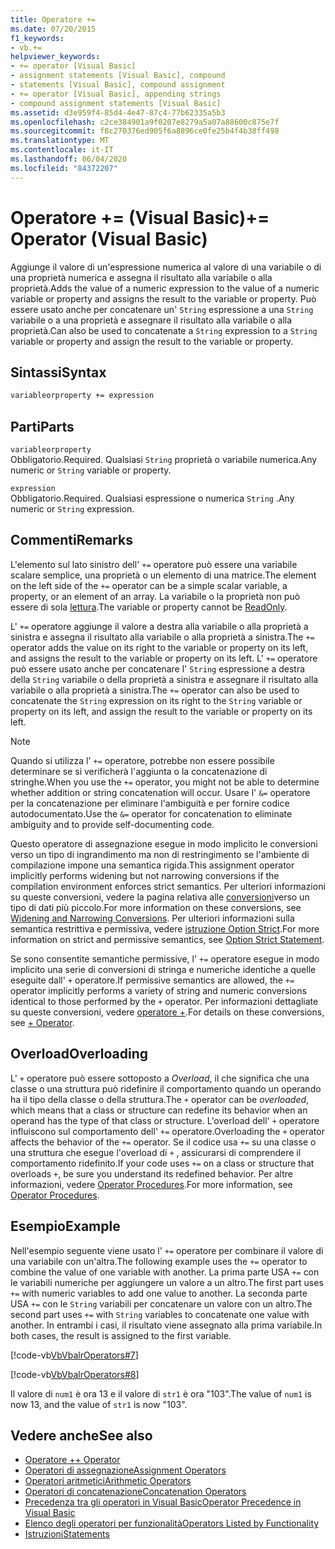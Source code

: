 ```yaml
---
title: Operatore +=
ms.date: 07/20/2015
f1_keywords:
- vb.+=
helpviewer_keywords:
- += operator [Visual Basic]
- assignment statements [Visual Basic], compound
- statements [Visual Basic], compound assignment
- += operator [Visual Basic], appending strings
- compound assignment statements [Visual Basic]
ms.assetid: d3e959f4-85d4-4e47-87c4-77b62335a5b3
ms.openlocfilehash: c2ce384901a9f0207e8279a5a07a88600c875e7f
ms.sourcegitcommit: f8c270376ed905f6a8896ce0fe25b4f4b38ff498
ms.translationtype: MT
ms.contentlocale: it-IT
ms.lasthandoff: 06/04/2020
ms.locfileid: "84372207"
---
```

# <a name="-operator-visual-basic"></a><span data-ttu-id="c8adb-102">Operatore += (Visual Basic)</span><span class="sxs-lookup"><span data-stu-id="c8adb-102">+= Operator (Visual Basic)</span></span>
<span data-ttu-id="c8adb-103">Aggiunge il valore di un'espressione numerica al valore di una variabile o di una proprietà numerica e assegna il risultato alla variabile o alla proprietà.</span><span class="sxs-lookup"><span data-stu-id="c8adb-103">Adds the value of a numeric expression to the value of a numeric variable or property and assigns the result to the variable or property.</span></span> <span data-ttu-id="c8adb-104">Può essere usato anche per concatenare un' `String` espressione a una `String` variabile o a una proprietà e assegnare il risultato alla variabile o alla proprietà.</span><span class="sxs-lookup"><span data-stu-id="c8adb-104">Can also be used to concatenate a `String` expression to a `String` variable or property and assign the result to the variable or property.</span></span>  
  
## <a name="syntax"></a><span data-ttu-id="c8adb-105">Sintassi</span><span class="sxs-lookup"><span data-stu-id="c8adb-105">Syntax</span></span>  
  
```vb  
variableorproperty += expression  
```  
  
## <a name="parts"></a><span data-ttu-id="c8adb-106">Parti</span><span class="sxs-lookup"><span data-stu-id="c8adb-106">Parts</span></span>  
 `variableorproperty`  
 <span data-ttu-id="c8adb-107">Obbligatorio.</span><span class="sxs-lookup"><span data-stu-id="c8adb-107">Required.</span></span> <span data-ttu-id="c8adb-108">Qualsiasi `String` proprietà o variabile numerica.</span><span class="sxs-lookup"><span data-stu-id="c8adb-108">Any numeric or `String` variable or property.</span></span>  
  
 `expression`  
 <span data-ttu-id="c8adb-109">Obbligatorio.</span><span class="sxs-lookup"><span data-stu-id="c8adb-109">Required.</span></span> <span data-ttu-id="c8adb-110">Qualsiasi espressione o numerica `String` .</span><span class="sxs-lookup"><span data-stu-id="c8adb-110">Any numeric or `String` expression.</span></span>  
  
## <a name="remarks"></a><span data-ttu-id="c8adb-111">Commenti</span><span class="sxs-lookup"><span data-stu-id="c8adb-111">Remarks</span></span>  
 <span data-ttu-id="c8adb-112">L'elemento sul lato sinistro dell' `+=` operatore può essere una variabile scalare semplice, una proprietà o un elemento di una matrice.</span><span class="sxs-lookup"><span data-stu-id="c8adb-112">The element on the left side of the `+=` operator can be a simple scalar variable, a property, or an element of an array.</span></span> <span data-ttu-id="c8adb-113">La variabile o la proprietà non può essere di sola [lettura](../modifiers/readonly.md).</span><span class="sxs-lookup"><span data-stu-id="c8adb-113">The variable or property cannot be [ReadOnly](../modifiers/readonly.md).</span></span>  
  
 <span data-ttu-id="c8adb-114">L' `+=` operatore aggiunge il valore a destra alla variabile o alla proprietà a sinistra e assegna il risultato alla variabile o alla proprietà a sinistra.</span><span class="sxs-lookup"><span data-stu-id="c8adb-114">The `+=` operator adds the value on its right to the variable or property on its left, and assigns the result to the variable or property on its left.</span></span> <span data-ttu-id="c8adb-115">L' `+=` operatore può essere usato anche per concatenare l' `String` espressione a destra della `String` variabile o della proprietà a sinistra e assegnare il risultato alla variabile o alla proprietà a sinistra.</span><span class="sxs-lookup"><span data-stu-id="c8adb-115">The `+=` operator can also be used to concatenate the `String` expression on its right to the `String` variable or property on its left, and assign the result to the variable or property on its left.</span></span>  
  
> [!NOTE]
> <span data-ttu-id="c8adb-116">Quando si utilizza l' `+=` operatore, potrebbe non essere possibile determinare se si verificherà l'aggiunta o la concatenazione di stringhe.</span><span class="sxs-lookup"><span data-stu-id="c8adb-116">When you use the `+=` operator, you might not be able to determine whether addition or string concatenation will occur.</span></span> <span data-ttu-id="c8adb-117">Usare l' `&=` operatore per la concatenazione per eliminare l'ambiguità e per fornire codice autodocumentato.</span><span class="sxs-lookup"><span data-stu-id="c8adb-117">Use the `&=` operator for concatenation to eliminate ambiguity and to provide self-documenting code.</span></span>  
  
 <span data-ttu-id="c8adb-118">Questo operatore di assegnazione esegue in modo implicito le conversioni verso un tipo di ingrandimento ma non di restringimento se l'ambiente di compilazione impone una semantica rigida.</span><span class="sxs-lookup"><span data-stu-id="c8adb-118">This assignment operator implicitly performs widening but not narrowing conversions if the compilation environment enforces strict semantics.</span></span> <span data-ttu-id="c8adb-119">Per ulteriori informazioni su queste conversioni, vedere la pagina relativa alle [conversioni](../../programming-guide/language-features/data-types/widening-and-narrowing-conversions.md)verso un tipo di dati più piccolo.</span><span class="sxs-lookup"><span data-stu-id="c8adb-119">For more information on these conversions, see [Widening and Narrowing Conversions](../../programming-guide/language-features/data-types/widening-and-narrowing-conversions.md).</span></span> <span data-ttu-id="c8adb-120">Per ulteriori informazioni sulla semantica restrittiva e permissiva, vedere [istruzione Option Strict](../statements/option-strict-statement.md).</span><span class="sxs-lookup"><span data-stu-id="c8adb-120">For more information on strict and permissive semantics, see [Option Strict Statement](../statements/option-strict-statement.md).</span></span>  
  
 <span data-ttu-id="c8adb-121">Se sono consentite semantiche permissive, l' `+=` operatore esegue in modo implicito una serie di conversioni di stringa e numeriche identiche a quelle eseguite dall' `+` operatore.</span><span class="sxs-lookup"><span data-stu-id="c8adb-121">If permissive semantics are allowed, the `+=` operator implicitly performs a variety of string and numeric conversions identical to those performed by the `+` operator.</span></span> <span data-ttu-id="c8adb-122">Per informazioni dettagliate su queste conversioni, vedere [operatore +](addition-operator.md).</span><span class="sxs-lookup"><span data-stu-id="c8adb-122">For details on these conversions, see [+ Operator](addition-operator.md).</span></span>  
  
## <a name="overloading"></a><span data-ttu-id="c8adb-123">Overload</span><span class="sxs-lookup"><span data-stu-id="c8adb-123">Overloading</span></span>  
 <span data-ttu-id="c8adb-124">L' `+` operatore può essere sottoposto a *Overload*, il che significa che una classe o una struttura può ridefinire il comportamento quando un operando ha il tipo della classe o della struttura.</span><span class="sxs-lookup"><span data-stu-id="c8adb-124">The `+` operator can be *overloaded*, which means that a class or structure can redefine its behavior when an operand has the type of that class or structure.</span></span> <span data-ttu-id="c8adb-125">L'overload dell' `+` operatore influiscono sul comportamento dell' `+=` operatore.</span><span class="sxs-lookup"><span data-stu-id="c8adb-125">Overloading the `+` operator affects the behavior of the `+=` operator.</span></span> <span data-ttu-id="c8adb-126">Se il codice usa `+=` su una classe o una struttura che esegue l'overload di `+` , assicurarsi di comprendere il comportamento ridefinito.</span><span class="sxs-lookup"><span data-stu-id="c8adb-126">If your code uses `+=` on a class or structure that overloads `+`, be sure you understand its redefined behavior.</span></span> <span data-ttu-id="c8adb-127">Per altre informazioni, vedere [Operator Procedures](../../programming-guide/language-features/procedures/operator-procedures.md).</span><span class="sxs-lookup"><span data-stu-id="c8adb-127">For more information, see [Operator Procedures](../../programming-guide/language-features/procedures/operator-procedures.md).</span></span>  
  
## <a name="example"></a><span data-ttu-id="c8adb-128">Esempio</span><span class="sxs-lookup"><span data-stu-id="c8adb-128">Example</span></span>  
 <span data-ttu-id="c8adb-129">Nell'esempio seguente viene usato l' `+=` operatore per combinare il valore di una variabile con un'altra.</span><span class="sxs-lookup"><span data-stu-id="c8adb-129">The following example uses the `+=` operator to combine the value of one variable with another.</span></span> <span data-ttu-id="c8adb-130">La prima parte USA `+=` con le variabili numeriche per aggiungere un valore a un altro.</span><span class="sxs-lookup"><span data-stu-id="c8adb-130">The first part uses `+=` with numeric variables to add one value to another.</span></span> <span data-ttu-id="c8adb-131">La seconda parte USA `+=` con le `String` variabili per concatenare un valore con un altro.</span><span class="sxs-lookup"><span data-stu-id="c8adb-131">The second part uses `+=` with `String` variables to concatenate one value with another.</span></span> <span data-ttu-id="c8adb-132">In entrambi i casi, il risultato viene assegnato alla prima variabile.</span><span class="sxs-lookup"><span data-stu-id="c8adb-132">In both cases, the result is assigned to the first variable.</span></span>  
  
 [!code-vb[VbVbalrOperators#7](~/samples/snippets/visualbasic/VS_Snippets_VBCSharp/VbVbalrOperators/VB/Class1.vb#7)]  
  
 [!code-vb[VbVbalrOperators#8](~/samples/snippets/visualbasic/VS_Snippets_VBCSharp/VbVbalrOperators/VB/Class1.vb#8)]  
  
 <span data-ttu-id="c8adb-133">Il valore di `num1` è ora 13 e il valore di `str1` è ora "103".</span><span class="sxs-lookup"><span data-stu-id="c8adb-133">The value of `num1` is now 13, and the value of `str1` is now "103".</span></span>  
  
## <a name="see-also"></a><span data-ttu-id="c8adb-134">Vedere anche</span><span class="sxs-lookup"><span data-stu-id="c8adb-134">See also</span></span>

- [<span data-ttu-id="c8adb-135">Operatore +</span><span class="sxs-lookup"><span data-stu-id="c8adb-135">+ Operator</span></span>](addition-operator.md)
- [<span data-ttu-id="c8adb-136">Operatori di assegnazione</span><span class="sxs-lookup"><span data-stu-id="c8adb-136">Assignment Operators</span></span>](assignment-operators.md)
- [<span data-ttu-id="c8adb-137">Operatori aritmetici</span><span class="sxs-lookup"><span data-stu-id="c8adb-137">Arithmetic Operators</span></span>](arithmetic-operators.md)
- [<span data-ttu-id="c8adb-138">Operatori di concatenazione</span><span class="sxs-lookup"><span data-stu-id="c8adb-138">Concatenation Operators</span></span>](concatenation-operators.md)
- [<span data-ttu-id="c8adb-139">Precedenza tra gli operatori in Visual Basic</span><span class="sxs-lookup"><span data-stu-id="c8adb-139">Operator Precedence in Visual Basic</span></span>](operator-precedence.md)
- [<span data-ttu-id="c8adb-140">Elenco degli operatori per funzionalità</span><span class="sxs-lookup"><span data-stu-id="c8adb-140">Operators Listed by Functionality</span></span>](operators-listed-by-functionality.md)
- [<span data-ttu-id="c8adb-141">Istruzioni</span><span class="sxs-lookup"><span data-stu-id="c8adb-141">Statements</span></span>](../../programming-guide/language-features/statements.md)
